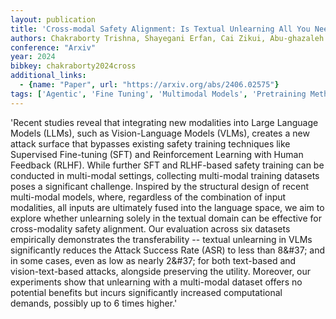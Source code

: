 ```yaml
---
layout: publication
title: 'Cross-modal Safety Alignment: Is Textual Unlearning All You Need?'
authors: Chakraborty Trishna, Shayegani Erfan, Cai Zikui, Abu-ghazaleh Nael, Asif M. Salman, Dong Yue, Roy-chowdhury Amit K., Song Chengyu
conference: "Arxiv"
year: 2024
bibkey: chakraborty2024cross
additional_links:
  - {name: "Paper", url: "https://arxiv.org/abs/2406.02575"}
tags: ['Agentic', 'Fine Tuning', 'Multimodal Models', 'Pretraining Methods', 'Reinforcement Learning', 'Responsible AI', 'Security', 'Training Techniques']
---
```

'Recent studies reveal that integrating new modalities into Large Language Models (LLMs), such as Vision-Language Models (VLMs), creates a new attack surface that bypasses existing safety training techniques like Supervised Fine-tuning (SFT) and Reinforcement Learning with Human Feedback (RLHF). While further SFT and RLHF-based safety training can be conducted in multi-modal settings, collecting multi-modal training datasets poses a significant challenge. Inspired by the structural design of recent multi-modal models, where, regardless of the combination of input modalities, all inputs are ultimately fused into the language space, we aim to explore whether unlearning solely in the textual domain can be effective for cross-modality safety alignment. Our evaluation across six datasets empirically demonstrates the transferability -- textual unlearning in VLMs significantly reduces the Attack Success Rate (ASR) to less than 8\&#37; and in some cases, even as low as nearly 2\&#37; for both text-based and vision-text-based attacks, alongside preserving the utility. Moreover, our experiments show that unlearning with a multi-modal dataset offers no potential benefits but incurs significantly increased computational demands, possibly up to 6 times higher.'
